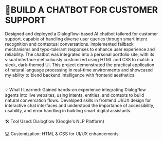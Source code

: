 <h1>🎯BUILD A CHATBOT FOR CUSTOMER SUPPORT</h1>
Designed and deployed a Dialogflow-based AI chatbot tailored for customer support, capable of handling diverse user queries through smart intent recognition and contextual conversations. Implemented fallback mechanisms and typo-tolerant responses to enhance user experience and reliability. The chatbot was integrated into a personal portfolio site, with its visual interface meticulously customized using HTML and CSS to match a sleek, dark-themed UI. This project demonstrated the practical application of natural language processing in real-time environments and showcased my ability to blend backend intelligence with frontend aesthetics.<br><br>

💡 What I Learned:
Gained hands-on experience integrating Dialogflow agents into live websites, using intents, entities, and contexts to build natural conversation flows. Developed skills in frontend UI/UX design for interactive chat interfaces and understood the importance of accessibility, usability, and error handling in building smart digital assistants.<br><br>
🛠 Tool Used: Dialogflow (Google's NLP Platform)<br><br>
💻 Customization: HTML & CSS for UI/UX enhancements
